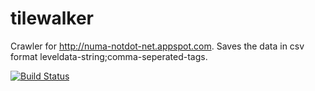 # tilewalker

Crawler for http://numa-notdot-net.appspot.com.
Saves the data in csv format leveldata-string;comma-seperated-tags.

[![Build Status](https://travis-ci.org/falcowinkler/tilewalker.svg?branch=master)](https://travis-ci.org/falcowinkler/tilewalker)
